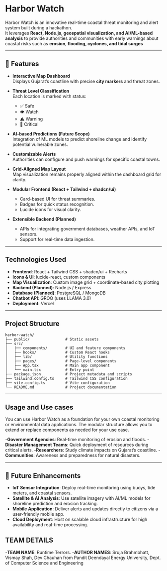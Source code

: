 

# Harbor Watch

Harbor Watch is an innovative real-time coastal threat monitoring and alert system built during a hackathon.  
It leverages **React, Node.js, geospatial visualization, and AI/ML-based analysis** to provide authorities and communities with early warnings about coastal risks such as **erosion, flooding, cyclones, and tidal surges**

---

## 🚀 Features

- **Interactive Map Dashboard**  
  Displays Gujarat’s coastline with precise **city markers** and threat zones.

- **Threat Level Classification**  
  Each location is marked with status:  
  - ✅ Safe  
  - 👁 Watch  
  - ⚠ Warning  
  - 🔴 Critical  

- **AI-based Predictions (Future Scope)**  
  Integration of ML models to predict shoreline change and identify potential vulnerable zones.

- **Customizable Alerts**  
  Authorities can configure and push warnings for specific coastal towns.

- **Grid-Aligned Map Layout**  
  Map visualization remains properly aligned within the dashboard grid for clarity.

- **Modular Frontend (React + Tailwind + shadcn/ui)**  
  - Card-based UI for threat summaries.  
  - Badges for quick status recognition.  
  - Lucide icons for visual clarity.  

- **Extensible Backend (Planned)**  
  - APIs for integrating government databases, weather APIs, and IoT sensors.  
  - Support for real-time data ingestion.

---

## Technologies Used

- **Frontend**: React + Tailwind CSS + shadcn/ui + Recharts  
- **Icons & UI**: lucide-react, custom components  
- **Map Visualization**: Custom image grid + coordinate-based city plotting  
- **Backend (Planned)**: Node.js / Express  
- **Database (Planned)**: PostgreSQL / MongoDB  
- **Chatbot API**: GROQ (uses LLAMA 3.0)  
- **Deployment**: Vercel 

---


## Project Structure

```
harbor-watch/
├── public/                # Static assets
├── src/
│   ├── components/        # UI and feature components
│   ├── hooks/             # Custom React hooks
│   ├── lib/               # Utility functions
│   ├── pages/             # Page-level components
│   ├── App.tsx            # Main app component
│   └── main.tsx           # Entry point
├── package.json           # Project metadata and scripts
├── tailwind.config.ts     # Tailwind CSS configuration
├── vite.config.ts         # Vite configuration
└── README.md              # Project documentation
```

---

## Usage and Use cases

You can use Harbor Watch as a foundation for your own coastal monitoring or environmental data applications. The modular structure allows you to extend or replace components as needed for your use case.

-**Government Agencies**: Real-time monitoring of erosion and floods.
-**Disaster Management Teams**: Quick deployment of resources during critical alerts.
-**Researchers**: Study climate impacts on Gujarat’s coastline.
-**Communities**: Awareness and preparedness for natural disasters.

---


## 🔮 Future Enhancements

- **IoT Sensor Integration**: Deploy real-time monitoring using buoys, tide meters, and coastal sensors.  
- **Satellite & AI Analysis**: Use satellite imagery with AI/ML models for shoreline prediction and erosion tracking.  
- **Mobile Application**: Deliver alerts and updates directly to citizens via a user-friendly mobile app.  
- **Cloud Deployment**: Host on scalable cloud infrastructure for high availability and real-time processing.  

## TEAM DETAILS
-**TEAM NAME**: Runtime Terrors. 
-**AUTHOR NAMES**: Sruja Brahmbhatt, Vismay Shah, Dev Chauhan from Pandit Deendayal Energy University, Dept. of Computer Science and Engineering
